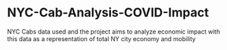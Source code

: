 # NYC-Cab-Analysis-COVID-Impact
 NYC Cabs data used and the project aims to analyze economic impact with this data as a representation of total NY city economy and mobility
